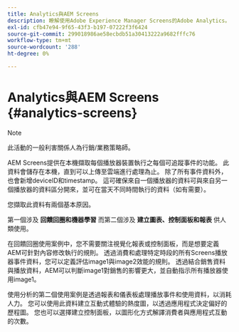 ```yaml
---
title: Analytics與AEM Screens
description: 瞭解使用Adobe Experience Manager Screens的Adobe Analytics。
exl-id: cfb47e94-9f65-43f3-b197-07222f3f6424
source-git-commit: 299018986ae58ecbdb51a30413222a9682fffc76
workflow-type: tm+mt
source-wordcount: '288'
ht-degree: 0%

---
```


# Analytics與AEM Screens {#analytics-screens}

>[!NOTE]
>
>此活動的一般利害關係人為行銷/業務策略師。

AEM Screens提供在本機擷取每個播放器裝置執行之每個可追蹤事件的功能。 此資料會儲存在本機，直到可以上傳至雲端進行處理為止。 除了所有事件資料外，也會新增deviceID和timestamp。 這可確保來自一個播放器的資料可與來自另一個播放器的資料區分開來，並可在當天不同時間執行的資料（如有需要）。

您擷取此資料有兩個基本原因。

第一個涉及 **回饋回圈和機器學習** 而第二個涉及 **建立圖表、控制面板和報表** 供人類使用。

在回饋回圈使用案例中，您不需要關注視覺化報表或控制面板，而是想要定義AEM可針對內容修改執行的規則。 透過消費和處理特定時段的所有Screens播放器事件資料，您可以定義評估image1與image2效能的規則。 透過結合銷售資料與播放資料，AEM可以判斷image1對銷售的影響更大，並自動指示所有播放器使用image1。

使用分析的第二個使用案例是透過報表和儀表板處理播放事件和使用資料，以消耗人力。
您可以使用此資料建立互動式體驗的熱度圖，以透過應用程式決定偏好的歷程圖。 您也可以選擇建立控制面板，以圖形化方式解譯消費者與應用程式互動的次數。
